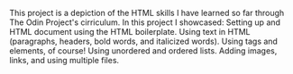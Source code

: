 This project is a depiction of the HTML skills I have learned so far through The Odin Project's cirriculum.
In this project I showcased:
Setting up and HTML document using the HTML boilerplate.
Using text in HTML (paragraphs, headers, bold words, and italicized words).
Using tags and elements, of course!
Using unordered and ordered lists.
Adding images, links, and using multiple files.



